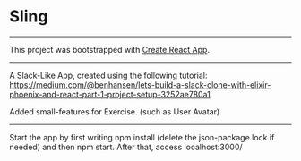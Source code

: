 
# Sling

---------------------

This project was bootstrapped with [Create React App](https://github.com/facebookincubator/create-react-app).

---------------------

A Slack-Like App, created using the following tutorial: https://medium.com/@benhansen/lets-build-a-slack-clone-with-elixir-phoenix-and-react-part-1-project-setup-3252ae780a1

Added small-features for Exercise. (such as User Avatar)

---------------------

Start the app by first writing npm install (delete the json-package.lock if needed) and then npm start.
After that, access localhost:3000/
